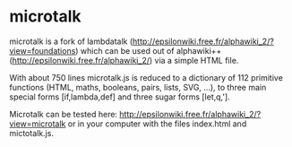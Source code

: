 # microtalk
microtalk is a fork of lambdatalk (http://epsilonwiki.free.fr/alphawiki_2/?view=foundations) which can be used out of alphawiki++ (http://epsilonwiki.free.fr/alphawiki_2/) via a simple HTML file. 

With about 750 lines microtalk.js is reduced to a dictionary of 112 primitive functions (HTML, maths, booleans, pairs, lists, SVG, ...), to three main special forms [if,lambda,def] and three sugar forms [let,q,'].

Microtalk can be tested here: http://epsilonwiki.free.fr/alphawiki_2/?view=microtalk or in your computer with the files index.html and mictotalk.js.
